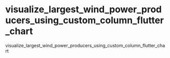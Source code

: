 # visualize_largest_wind_power_producers_using_custom_column_flutter_chart
visualize_largest_wind_power_producers_using_custom_column_flutter_chart
